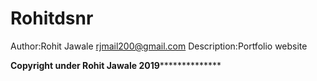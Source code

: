 # Rohitdsnr
Author:Rohit Jawale
rjmail200@gmail.com
Description:Portfolio website

**********************************************Copyright under Rohit Jawale 2019************************************************************
